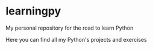 # learningpy
My personal repository for the road to learn Python

Here you can find all my Python's projects and exercises
